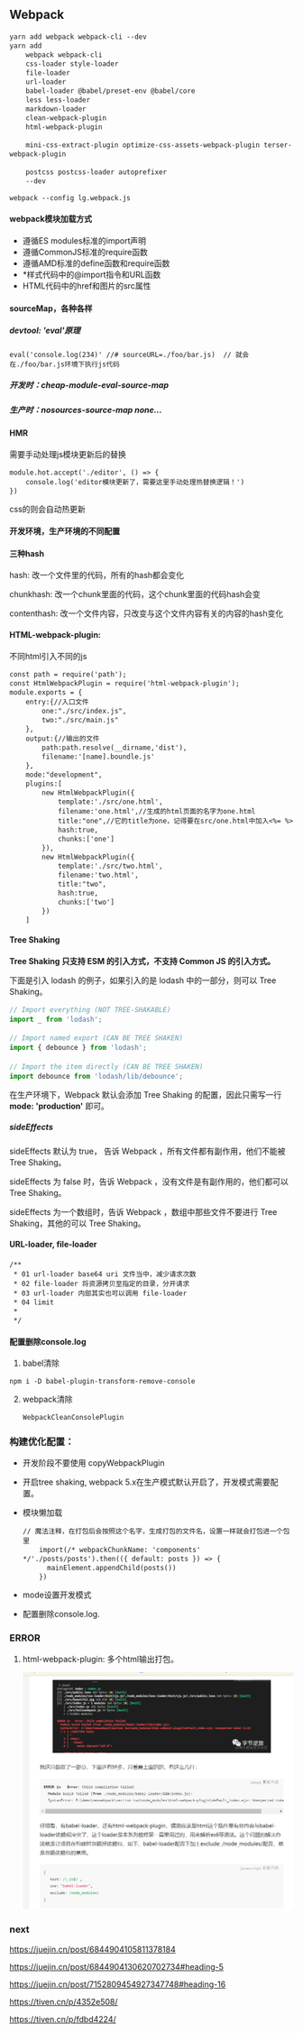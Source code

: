 ## Webpack

```
yarn add webpack webpack-cli --dev
yarn add 
	webpack webpack-cli 
	css-loader style-loader 
	file-loader 
	url-loader 
	babel-loader @babel/preset-env @babel/core 
	less less-loader
	markdown-loader
	clean-webpack-plugin
	html-webpack-plugin
	
	mini-css-extract-plugin optimize-css-assets-webpack-plugin terser-webpack-plugin
	
	postcss postcss-loader autoprefixer
	--dev
```

```
webpack --config lg.webpack.js
```



#### webpack模块加载方式

- 遵循ES modules标准的import声明
- 遵循CommonJS标准的require函数
- 遵循AMD标准的define函数和require函数
- *样式代码中的@import指令和URL函数
- HTML代码中的href和图片的src属性





#### sourceMap，各种各样

##### devtool: 'eval'原理

```
eval('console.log(234)' //# sourceURL=./foo/bar.js)  // 就会在./foo/bar.js环境下执行js代码
```

##### 开发时：cheap-module-eval-source-map

##### 生产时：nosources-source-map    none...

#### HMR

需要手动处理js模块更新后的替换

```
module.hot.accept('./editor', () => {
    console.log('editor模块更新了，需要这里手动处理热替换逻辑！')
})
```

css的则会自动热更新

#### 开发环境，生产环境的不同配置

####  三种hash

hash: 改一个文件里的代码，所有的hash都会变化

chunkhash: 改一个chunk里面的代码，这个chunk里面的代码hash会变

contenthash: 改一个文件内容，只改变与这个文件内容有关的内容的hash变化



#### HTML-webpack-plugin:

不同html引入不同的js

```
const path = require('path');
const HtmlWebpackPlugin = require('html-webpack-plugin');
module.exports = {
    entry:{//入口文件
        one:"./src/index.js",
        two:"./src/main.js"
    },
    output:{//输出的文件
        path:path.resolve(__dirname,'dist'),
        filename:'[name].boundle.js'
    },
    mode:"development",
    plugins:[
        new HtmlWebpackPlugin({
            template:'./src/one.html',
            filename:'one.html',//生成的html页面的名字为one.html
            title:"one",//它的title为one，记得要在src/one.html中加入<%= %>
            hash:true,
            chunks:['one']
        }),
        new HtmlWebpackPlugin({
            template:'./src/two.html',
            filename:'two.html',
            title:"two",
            hash:true,
            chunks:['two']
        })
    ]
```

#### Tree Shaking

**Tree Shaking 只支持 ESM 的引入方式，不支持 Common JS 的引入方式。**

下面是引入 lodash 的例子，如果引入的是 lodash 中的一部分，则可以 Tree Shaking。

```js
// Import everything (NOT TREE-SHAKABLE)
import _ from 'lodash';

// Import named export (CAN BE TREE SHAKEN)
import { debounce } from 'lodash';

// Import the item directly (CAN BE TREE SHAKEN)
import debounce from 'lodash/lib/debounce';
```

在生产环境下，Webpack 默认会添加 Tree Shaking 的配置，因此只需写一行 **mode: 'production'** 即可。

##### sideEffects 

sideEffects 默认为 true， 告诉 Webpack ，所有文件都有副作用，他们不能被 Tree Shaking。

sideEffects 为 false 时，告诉 Webpack ，没有文件是有副作用的，他们都可以 Tree Shaking。

sideEffects 为一个数组时，告诉 Webpack ，数组中那些文件不要进行 Tree Shaking，其他的可以 Tree Shaking。



#### URL-loader, file-loader

```
/**
 * 01 url-loader base64 uri 文件当中，减少请求次数
 * 02 file-loader 将资源拷贝至指定的目录，分开请求
 * 03 url-loader 内部其实也可以调用 file-loader
 * 04 limit
 *
 */
```

#### 配置删除console.log

1. babel清除

```
npm i -D babel-plugin-transform-remove-console
```

2. webpack清除

   ```
   WebpackCleanConsolePlugin
   ```

   

### 构建优化配置：

- 开发阶段不要使用 copyWebpackPlugin

- 开启tree shaking, webpack 5.x在生产模式默认开启了，开发模式需要配置。

- 模块懒加载

  ```
  // 魔法注释，在打包后会按照这个名字，生成打包的文件名，设置一样就会打包进一个包里
      import(/* webpackChunkName: 'components' */'./posts/posts').then(({ default: posts }) => {
        mainElement.appendChild(posts())
      })
  ```

- mode设置开发模式

- 配置删除console.log.









### ERROR

1. html-webpack-plugin:  多个html输出打包。

   ![image-20221128232819583](README.assets/image-20221128232819583.png)

### next

https://juejin.cn/post/6844904105811378184

https://juejin.cn/post/6844904130620702734#heading-5

https://juejin.cn/post/7152809454927347748#heading-16

https://tiven.cn/p/4352e508/



https://tiven.cn/p/fdbd4224/
